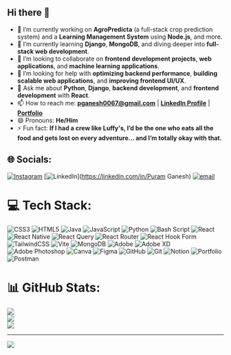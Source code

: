 ## Hi there 👋

<!--
**Ganeshdojo/Ganeshdojo** is a ✨ _special_ ✨ repository because its `README.md` (this file) appears on your GitHub profile.
-->

- 🔭 I’m currently working on **AgroPredicta** (a full-stack crop prediction system) and a **Learning Management System** using **Node.js**, and more.
- 🌱 I’m currently learning **Django**, **MongoDB**, and diving deeper into **full-stack web development**.
- 👯 I’m looking to collaborate on **frontend development projects**, **web applications**, and **machine learning applications**.
- 🤔 I’m looking for help with **optimizing backend performance**, **building scalable web applications**, and **improving frontend UI/UX**.
- 💬 Ask me about **Python**, **Django**, **backend development**, and **frontend development** with **React**.
- 📫 How to reach me: **pganesh0067@gmail.com** | **[LinkedIn Profile](https://www.linkedin.com/in/puram-ganesh-516538269/)** | **[Portfolio](https://ganeshdojo.github.io/Portfolio/)**
- 😄 Pronouns: **He/Him**
- ⚡ Fun fact: **If I had a crew like Luffy's, I’d be the one who eats all the food and gets lost on every adventure... and I’m totally okay with that.**



## 🌐 Socials:
[![Instagram](https://img.shields.io/badge/Instagram-%23E4405F.svg?logo=Instagram&logoColor=white)](https://instagram.com/azmihon) [![LinkedIn](https://img.shields.io/badge/LinkedIn-%230077B5.svg?logo=linkedin&logoColor=white)](https://linkedin.com/in/Puram Ganesh) [![email](https://img.shields.io/badge/Email-D14836?logo=gmail&logoColor=white)](mailto:pganesh0067@gmail.com) 

# 💻 Tech Stack:
![CSS3](https://img.shields.io/badge/css3-%231572B6.svg?style=for-the-badge&logo=css3&logoColor=white) ![HTML5](https://img.shields.io/badge/html5-%23E34F26.svg?style=for-the-badge&logo=html5&logoColor=white) ![Java](https://img.shields.io/badge/java-%23ED8B00.svg?style=for-the-badge&logo=openjdk&logoColor=white) ![JavaScript](https://img.shields.io/badge/javascript-%23323330.svg?style=for-the-badge&logo=javascript&logoColor=%23F7DF1E) ![Python](https://img.shields.io/badge/python-3670A0?style=for-the-badge&logo=python&logoColor=ffdd54) ![Bash Script](https://img.shields.io/badge/bash_script-%23121011.svg?style=for-the-badge&logo=gnu-bash&logoColor=white) ![React](https://img.shields.io/badge/react-%2320232a.svg?style=for-the-badge&logo=react&logoColor=%2361DAFB) ![React Native](https://img.shields.io/badge/react_native-%2320232a.svg?style=for-the-badge&logo=react&logoColor=%2361DAFB) ![React Query](https://img.shields.io/badge/-React%20Query-FF4154?style=for-the-badge&logo=react%20query&logoColor=white) ![React Router](https://img.shields.io/badge/React_Router-CA4245?style=for-the-badge&logo=react-router&logoColor=white) ![React Hook Form](https://img.shields.io/badge/React%20Hook%20Form-%23EC5990.svg?style=for-the-badge&logo=reacthookform&logoColor=white) ![TailwindCSS](https://img.shields.io/badge/tailwindcss-%2338B2AC.svg?style=for-the-badge&logo=tailwind-css&logoColor=white) ![Vite](https://img.shields.io/badge/vite-%23646CFF.svg?style=for-the-badge&logo=vite&logoColor=white) ![MongoDB](https://img.shields.io/badge/MongoDB-%234ea94b.svg?style=for-the-badge&logo=mongodb&logoColor=white) ![Adobe](https://img.shields.io/badge/adobe-%23FF0000.svg?style=for-the-badge&logo=adobe&logoColor=white) ![Adobe XD](https://img.shields.io/badge/Adobe%20XD-470137?style=for-the-badge&logo=Adobe%20XD&logoColor=#FF61F6) ![Adobe Photoshop](https://img.shields.io/badge/adobe%20photoshop-%2331A8FF.svg?style=for-the-badge&logo=adobe%20photoshop&logoColor=white) ![Canva](https://img.shields.io/badge/Canva-%2300C4CC.svg?style=for-the-badge&logo=Canva&logoColor=white) ![Figma](https://img.shields.io/badge/figma-%23F24E1E.svg?style=for-the-badge&logo=figma&logoColor=white) ![GitHub](https://img.shields.io/badge/github-%23121011.svg?style=for-the-badge&logo=github&logoColor=white) ![Git](https://img.shields.io/badge/git-%23F05033.svg?style=for-the-badge&logo=git&logoColor=white) ![Notion](https://img.shields.io/badge/Notion-%23000000.svg?style=for-the-badge&logo=notion&logoColor=white) ![Portfolio](https://img.shields.io/badge/Portfolio-%23000000.svg?style=for-the-badge&logo=firefox&logoColor=#FF7139) ![Postman](https://img.shields.io/badge/Postman-FF6C37?style=for-the-badge&logo=postman&logoColor=white)
# 📊 GitHub Stats:
![](https://github-readme-stats.vercel.app/api?username=Ganeshdojo&theme=dark&hide_border=false&include_all_commits=false&count_private=false)<br/>
![](https://github-readme-streak-stats.herokuapp.com/?user=Ganeshdojo&theme=dark&hide_border=false)<br/>
![](https://github-readme-stats.vercel.app/api/top-langs/?username=Ganeshdojo&theme=dark&hide_border=false&include_all_commits=false&count_private=false&layout=compact)

---
[![](https://visitcount.itsvg.in/api?id=Ganeshdojo&icon=0&color=0)](https://visitcount.itsvg.in)

<!-- Proudly created with GPRM ( https://gprm.itsvg.in ) -->
